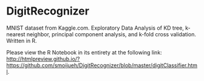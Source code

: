 # DigitRecognizer
MNIST dataset from Kaggle.com. Exploratory Data Analysis of KD tree, k-nearest neighbor, principal component analysis, and k-fold cross validation. Written in R.


Please view the R Notebook in its entirety at the following link: http://htmlpreview.github.io/?https://github.com/smoijueh/DigitRecognizer/blob/master/digitClassifier.html.
